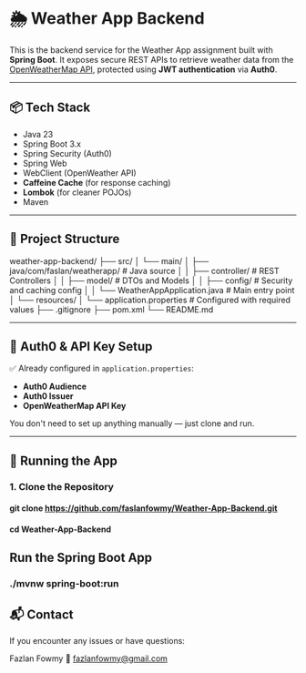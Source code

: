 # 🌦️ Weather App Backend

This is the backend service for the Weather App assignment built with **Spring Boot**. It exposes secure REST APIs to retrieve weather data from the [OpenWeatherMap API](https://openweathermap.org/api), protected using **JWT authentication** via **Auth0**.

---

## 📦 Tech Stack

- Java 23
- Spring Boot 3.x
- Spring Security (Auth0)
- Spring Web
- WebClient (OpenWeather API)
- **Caffeine Cache** (for response caching)
- **Lombok** (for cleaner POJOs)
- Maven

---

## 📁 Project Structure

weather-app-backend/
├── src/
│ └── main/
│ ├── java/com/faslan/weatherapp/ # Java source
│ │ ├── controller/ # REST Controllers
│ │ ├── model/ # DTOs and Models
│ │ ├── config/ # Security and caching config
│ │ └── WeatherAppApplication.java # Main entry point
│ └── resources/
│ └── application.properties # Configured with required values
├── .gitignore
├── pom.xml
└── README.md


---

## 🔐 Auth0 & API Key Setup

✅ Already configured in `application.properties`:

- **Auth0 Audience**
- **Auth0 Issuer**
- **OpenWeatherMap API Key**

You don't need to set up anything manually — just clone and run.

---

## 🚀 Running the App

### 1. Clone the Repository

 #### git clone https://github.com/faslanfowmy/Weather-App-Backend.git
 #### cd Weather-App-Backend


## Run the Spring Boot App

### ./mvnw spring-boot:run


## 📬 Contact
If you encounter any issues or have questions:

Fazlan Fowmy
📧 fazlanfowmy@gmail.com

